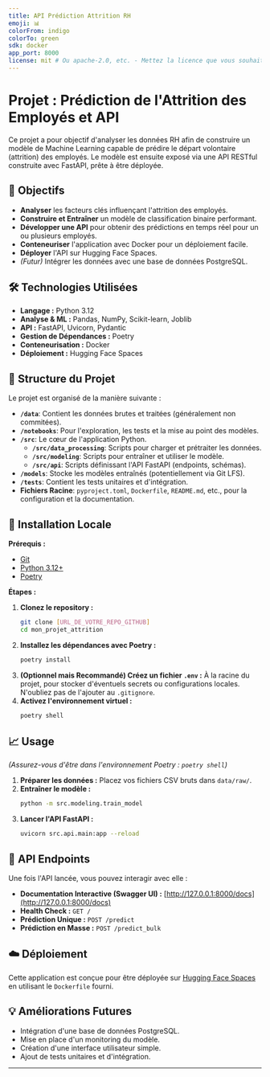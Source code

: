 ```yaml
---
title: API Prédiction Attrition RH
emoji: 📊
colorFrom: indigo
colorTo: green
sdk: docker
app_port: 8000
license: mit # Ou apache-2.0, etc. - Mettez la licence que vous souhaitez
---
```


# Projet : Prédiction de l'Attrition des Employés et API

Ce projet a pour objectif d'analyser les données RH afin de construire un modèle de Machine Learning capable de prédire le départ volontaire (attrition) des employés. Le modèle est ensuite exposé via une API RESTful construite avec FastAPI, prête à être déployée.

## 🎯 Objectifs

* **Analyser** les facteurs clés influençant l'attrition des employés.
* **Construire et Entraîner** un modèle de classification binaire performant.
* **Développer une API** pour obtenir des prédictions en temps réel pour un ou plusieurs employés.
* **Conteneuriser** l'application avec Docker pour un déploiement facile.
* **Déployer** l'API sur Hugging Face Spaces.
* *(Futur)* Intégrer les données avec une base de données PostgreSQL.

## 🛠️ Technologies Utilisées

* **Langage :** Python 3.12
* **Analyse & ML :** Pandas, NumPy, Scikit-learn, Joblib
* **API :** FastAPI, Uvicorn, Pydantic
* **Gestion de Dépendances :** Poetry
* **Conteneurisation :** Docker
* **Déploiement :** Hugging Face Spaces

## 📂 Structure du Projet

Le projet est organisé de la manière suivante :

* **`/data`**: Contient les données brutes et traitées (généralement non commitées).
* **`/notebooks`**: Pour l'exploration, les tests et la mise au point des modèles.
* **`/src`**: Le cœur de l'application Python.
    * **`/src/data_processing`**: Scripts pour charger et prétraiter les données.
    * **`/src/modeling`**: Scripts pour entraîner et utiliser le modèle.
    * **`/src/api`**: Scripts définissant l'API FastAPI (endpoints, schémas).
* **`/models`**: Stocke les modèles entraînés (potentiellement via Git LFS).
* **`/tests`**: Contient les tests unitaires et d'intégration.
* **Fichiers Racine**: `pyproject.toml`, `Dockerfile`, `README.md`, etc., pour la configuration et la documentation.

## 🚀 Installation Locale

**Prérequis :**

* [Git](https://git-scm.com/)
* [Python 3.12+](https://www.python.org/)
* [Poetry](https://python-poetry.org/docs/#installation)

**Étapes :**

1.  **Clonez le repository :**
    ```bash
    git clone [URL_DE_VOTRE_REPO_GITHUB]
    cd mon_projet_attrition
    ```
2.  **Installez les dépendances avec Poetry :**
    ```bash
    poetry install
    ```
3.  **(Optionnel mais Recommandé) Créez un fichier `.env` :** À la racine du projet, pour stocker d'éventuels secrets ou configurations locales. N'oubliez pas de l'ajouter au `.gitignore`.
4.  **Activez l'environnement virtuel :**
    ```bash
    poetry shell
    ```

## 📈 Usage

*(Assurez-vous d'être dans l'environnement Poetry : `poetry shell`)*

1.  **Préparer les données :** Placez vos fichiers CSV bruts dans `data/raw/`.
2.  **Entraîner le modèle :**
    ```bash
    python -m src.modeling.train_model
    ```
3.  **Lancer l'API FastAPI :**
    ```bash
    uvicorn src.api.main:app --reload
    ```

## 🔌 API Endpoints

Une fois l'API lancée, vous pouvez interagir avec elle :

* **Documentation Interactive (Swagger UI) :** [http://127.0.0.1:8000/docs](http://127.0.0.1:8000/docs)
* **Health Check :** `GET /`
* **Prédiction Unique :** `POST /predict`
* **Prédiction en Masse :** `POST /predict_bulk`

## ☁️ Déploiement

Cette application est conçue pour être déployée sur [Hugging Face Spaces](https://huggingface.co/spaces) en utilisant le `Dockerfile` fourni.

## 💡 Améliorations Futures

* Intégration d'une base de données PostgreSQL.
* Mise en place d'un monitoring du modèle.
* Création d'une interface utilisateur simple.
* Ajout de tests unitaires et d'intégration.

---